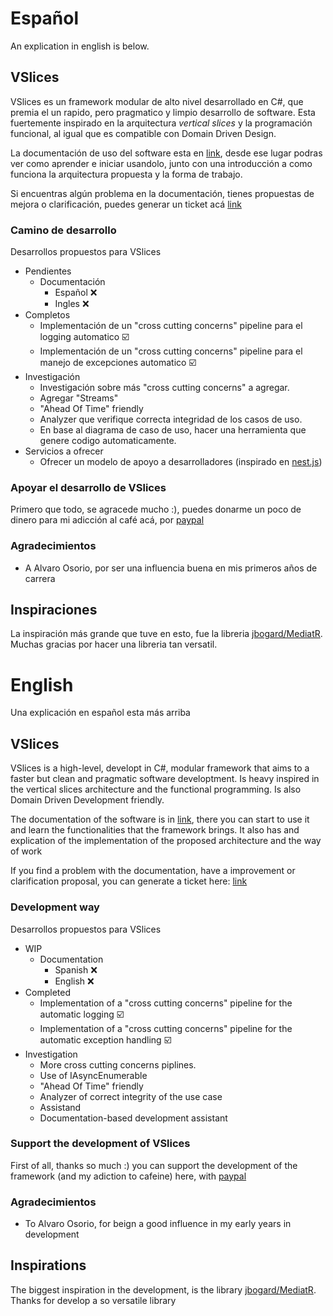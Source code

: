 # Español
An explication in english is below.

## VSlices
VSlices es un framework modular de alto nivel desarrollado en C#, que premia el un rapido, pero pragmatico y limpio desarrollo de software. Esta fuertemente inspirado en la arquitectura _vertical slices_ y la programación funcional, al igual que es compatible con Domain Driven Design.

La documentación de uso del software esta en [link](https://vslice-framework.readthedocs.io/es/latest/), desde ese lugar podras ver como aprender e iniciar usandolo, junto con una introducción a como funciona la arquitectura propuesta y la forma de trabajo.

Si encuentras algún problema en la documentación, tienes propuestas de mejora o clarificación, puedes generar un ticket acá [link](https://github.com/HernanFAR/vslice-framework/issues)

### Camino de desarrollo

Desarrollos propuestos para VSlices
- Pendientes
  - Documentación 
    - Español ❌
    - Ingles ❌
- Completos
  - Implementación de un "cross cutting concerns" pipeline para el logging automatico ☑️
  - Implementación de un "cross cutting concerns" pipeline para el manejo de excepciones automatico ☑️
- Investigación
  - Investigación sobre más "cross cutting concerns" a agregar.
  - Agregar "Streams"
  - "Ahead Of Time" friendly
  - Analyzer que verifique correcta integridad de los casos de uso.
  - En base al diagrama de caso de uso, hacer una herramienta que genere codigo automaticamente.
- Servicios a ofrecer
  - Ofrecer un modelo de apoyo a desarrolladores (inspirado en [nest.js](https://enterprise.nestjs.com/))

### Apoyar el desarrollo de VSlices

Primero que todo, se agracede mucho :), puedes donarme un poco de dinero para mi adicción al café acá, 
por [paypal](https://paypal.me/enyu20?country.x=CL&locale.x=es_XC)

### Agradecimientos

- A Alvaro Osorio, por ser una influencia buena en mis primeros años de carrera

## Inspiraciones

La inspiración más grande que tuve en esto, fue la libreria [jbogard/MediatR](https://github.com/jbogard/MediatR). Muchas gracias por hacer una libreria tan versatil.

# English
Una explicación en español esta más arriba

## VSlices

VSlices is a high-level, developt in C#, modular framework  that aims to a faster but clean and pragmatic software developtment. Is heavy inspired in the vertical slices architecture and the functional programming. Is also Domain Driven Development friendly.

The documentation of the software is in [link](https://vslice-framework.readthedocs.io/en/latest/), there you can start to use it and learn the functionalities that the framework brings. It also has and explication of the implementation of the proposed architecture and the way of work

If you find a problem with the documentation, have a improvement or clarification proposal, you can generate a ticket here: [link](https://github.com/HernanFAR/vslice-framework/issues)

### Development way

Desarrollos propuestos para VSlices
- WIP
  - Documentation 
    - Spanish ❌
    - English ❌
- Completed
  - Implementation of a "cross cutting concerns" pipeline for the automatic logging ☑️
  - Implementation of a "cross cutting concerns" pipeline for the automatic exception handling ☑️
- Investigation
  - More cross cutting concerns piplines.
  - Use of IAsyncEnumerable
  - "Ahead Of Time" friendly
  - Analyzer of correct integrity of the use case
  - Assistand
  - Documentation-based development assistant

### Support the development of VSlices

First of all, thanks so much :) you can support the development of the framework (and my adiction to cafeine) here, with [paypal](https://paypal.me/enyu20?country.x=CL&locale.x=es_XC)

### Agradecimientos

- To Alvaro Osorio, for beign a good influence in my early years in development

## Inspirations
The biggest inspiration in the development, is the library [jbogard/MediatR](https://github.com/jbogard/MediatR). Thanks for develop a so versatile library
